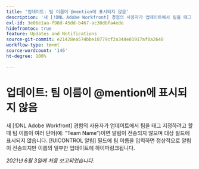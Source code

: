 ```yaml
---
title: '업데이트: 팀 이름이 @mention에 표시되지 않음'
description: '새 [!DNL Adobe Workfront] 경험의 사용자가 업데이트에서 팀을 태그 지정하려고 할 때 팀 이름이 여러 단어(예: “Team Name”)이면 알림이 전송되지 않으며 대상 필드에 표시되지 않습니다. [!UICONTROL 알림] 필드에 팀 이름을 입력하면 정상적으로 알림이 전송되지만 이름의 일부만 업데이트에 하이퍼링크됩니다.'
exl-id: 3e06e1aa-f98d-45dd-b467-ac30dbfa4ede
hidefromtoc: true
feature: Updates and Notifications
source-git-commit: e21428ea574bbe10779cf2a348e01917af0a2640
workflow-type: tm+mt
source-wordcount: '146'
ht-degree: 100%

---
```


# 업데이트: 팀 이름이 @mention에 표시되지 않음

<!--Valid issue, won't fix-->

새 [!DNL Adobe Workfront] 경험의 사용자가 업데이트에서 팀을 태그 지정하려고 할 때 팀 이름이 여러 단어(예: “Team Name”)이면 알림이 전송되지 않으며 대상 필드에 표시되지 않습니다. [!UICONTROL 알림] 필드에 팀 이름을 입력하면 정상적으로 알림이 전송되지만 이름의 일부만 업데이트에 하이퍼링크됩니다.

_2021년 6월 3일에 처음 보고되었습니다._
